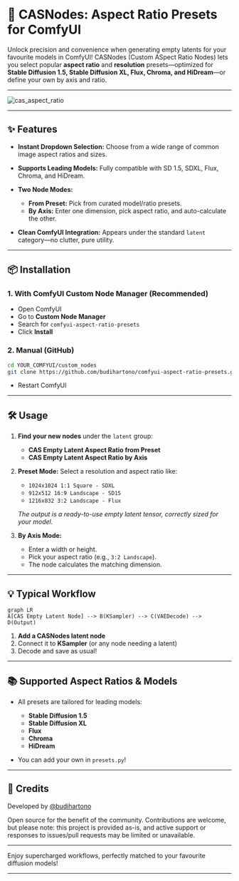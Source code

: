 # 📐 CASNodes: Aspect Ratio Presets for ComfyUI

Unlock precision and convenience when generating empty latents for your favourite models in ComfyUI!
CASNodes (Custom ASpect Ratio Nodes) lets you select popular **aspect ratio** and **resolution** presets—optimized for **Stable Diffusion 1.5, Stable Diffusion XL, Flux, Chroma, and HiDream**—or define your own by axis and ratio.

---
![cas_aspect_ratio](https://github.com/user-attachments/assets/7c7a6a63-b0d3-4527-b1c3-08dd42bd87cb)

---

## ✨ Features

* **Instant Dropdown Selection:**
  Choose from a wide range of common image aspect ratios and sizes.
* **Supports Leading Models:**
  Fully compatible with SD 1.5, SDXL, Flux, Chroma, and HiDream.
* **Two Node Modes:**

  * **From Preset:** Pick from curated model/ratio presets.
  * **By Axis:** Enter one dimension, pick aspect ratio, and auto-calculate the other.
* **Clean ComfyUI Integration:**
  Appears under the standard `latent` category—no clutter, pure utility.

---

## 📦 Installation

### 1. With **ComfyUI Custom Node Manager** (Recommended)

* Open ComfyUI
* Go to **Custom Node Manager**
* Search for `comfyui-aspect-ratio-presets`
* Click **Install**

### 2. Manual (GitHub)

```bash
cd YOUR_COMFYUI/custom_nodes
git clone https://github.com/budihartono/comfyui-aspect-ratio-presets.git
```

* Restart ComfyUI

---

## 🛠️ Usage

1. **Find your new nodes** under the `latent` group:

   * **CAS Empty Latent Aspect Ratio from Preset**
   * **CAS Empty Latent Aspect Ratio by Axis**

2. **Preset Mode:**
   Select a resolution and aspect ratio like:

   * `1024x1024 1:1 Square - SDXL`
   * `912x512 16:9 Landscape - SD15`
   * `1216x832 3:2 Landscape - Flux`

   *The output is a ready-to-use empty latent tensor, correctly sized for your model.*

3. **By Axis Mode:**

   * Enter a width or height.
   * Pick your aspect ratio (e.g., `3:2 Landscape`).
   * The node calculates the matching dimension.

---

## 💡 Typical Workflow

```mermaid
graph LR
A[CAS Empty Latent Node] --> B(KSampler) --> C(VAEDecode) --> D(Output)
```

1. **Add a CASNodes latent node**
2. Connect it to **KSampler** (or any node needing a latent)
3. Decode and save as usual!

---

## 📚 Supported Aspect Ratios & Models

* All presets are tailored for leading models:

  * **Stable Diffusion 1.5**
  * **Stable Diffusion XL**
  * **Flux**
  * **Chroma**
  * **HiDream**
* You can add your own in `presets.py`!

---

## 📝 Credits

Developed by [@budihartono](https://github.com/budihartono)

Open source for the benefit of the community.
Contributions are welcome, but please note: this project is provided as-is, and active support or responses to issues/pull requests may be limited or unavailable.

---

Enjoy supercharged workflows, perfectly matched to your favourite diffusion models!

---
